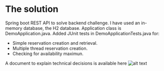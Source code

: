 # The solution
Spring boot REST API to solve backend challenge. I have used an in-memory database, the H2 database. Application class is DemoApplication.java. 
Added JUnit tests in DemoApplicationTests.java for:

* Simple reservation creation and retrieval.
* Multiple thread reservation creation.
* Checking for availability maximun.

A document to explain technical decisions is available here ![alt text](https://drive.google.com/file/d/1cAppMMWAhbQdLPTUuvt5oAZJIomzJyaS/view?usp=sharing)
